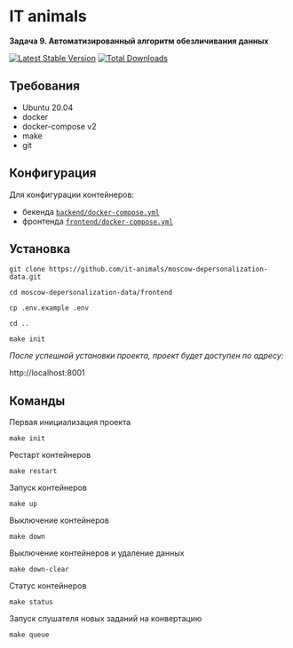 # IT animals

<b>Задача 9. Автоматизированный алгоритм обезличивания данных</b>

[![Latest Stable Version](https://poser.pugx.org/it-animals/moscow-depersonalization-data/v/stable.png)]()
[![Total Downloads](https://poser.pugx.org/it-animals/moscow-depersonalization-data/downloads.png)]()

## Требования

- Ubuntu 20.04
- docker
- docker-compose v2
- make
- git

## Конфигурация

Для конфигурации контейнеров:
- бекенда [`backend/docker-compose.yml`](./backend/docker-compose.yml)
- фронтенда [`frontend/docker-compose.yml`](./frontend/docker-compose.yml)

## Установка

```shell
git clone https://github.com/it-animals/moscow-depersonalization-data.git
```

```shell
cd moscow-depersonalization-data/frontend
```

```shell
cp .env.example .env
```

```shell
cd ..
```

```shell
make init
```

<i>После успешной установки проекта, проект будет доступен по адресу:</i>

http://localhost:8001

## Команды

Первая инициализация проекта
```shell
make init
```

Рестарт контейнеров
```shell
make restart
```

Запуск контейнеров
```shell
make up
```

Выключение контейнеров
```shell
make down
```

Выключение контейнеров и удаление данных
```shell
make down-clear
```

Статус контейнеров
```shell
make status
```

Запуск слушателя новых заданий на конвертацию
```shell
make queue
```